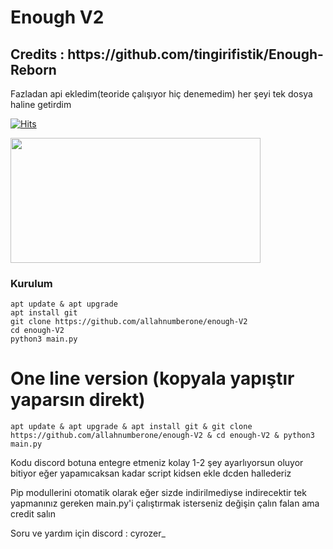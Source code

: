 # Enough V2

<h2>Credits : https://github.com/tingirifistik/Enough-Reborn</h2>

Fazladan api ekledim(teoride çalışıyor hiç denemedim) her şeyi tek dosya haline getirdim 

[![Hits](https://hits.sh/github.com/allahnumberone/enough-V2.svg?label=views&color=cc1111)](https://hits.sh/github.com/allahnumberone/enough-V2/)

<img src=https://github.com/allahnumberone/enough-V2/assets/165521096/9352982e-6cc4-4ed4-8cac-9171b39e1351 height="200px" width="400px"/>

<h3>Kurulum</h3>

```console
apt update & apt upgrade
apt install git
git clone https://github.com/allahnumberone/enough-V2
cd enough-V2
python3 main.py
```

# One line version (kopyala yapıştır yaparsın direkt)
```console
apt update & apt upgrade & apt install git & git clone https://github.com/allahnumberone/enough-V2 & cd enough-V2 & python3 main.py
```

Kodu discord botuna entegre etmeniz kolay 1-2 şey ayarlıyorsun oluyor bitiyor eğer yapamıcaksan kadar script kidsen ekle dcden hallederiz

Pip modullerini otomatik olarak eğer sizde indirilmediyse indirecektir tek yapmanınız gereken main.py'i çalıştırmak isterseniz değişin çalın falan ama credit salın

Soru ve yardım için discord : cyrozer_
